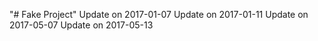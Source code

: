 "# Fake Project" 
Update on 2017-01-07
Update on 2017-01-11
Update on 2017-05-07
Update on 2017-05-13
